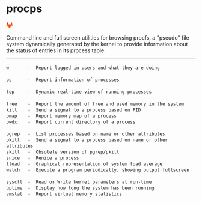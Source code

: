 <!--
File          : procps-ng.md

Created       : Mon 02 Nov 2015 01:14:54
Last Modified : Fri 06 Nov 2015 21:03:53
Maintainer    : sharlatan
-->

# procps
[![](../icons/gitlab.png)](https://gitlab.com/procps-ng/procps)

Command line and full screen utilities for browsing procfs, a "pseudo" file
system dynamically generated by the kernel to provide information about the
status of entries in its process table.
***

    w       -  Report logged in users and what they are doing

    ps      -  Report information of processes

    top     -  Dynamic real-time view of running processes

    free    -  Report the amount of free and used memory in the system
    kill    -  Send a signal to a process based on PID
    pmap    -  Report memory map of a process
    pwdx    -  Report current directory of a process

    pgrep   -  List processes based on name or other attributes
    pkill   -  Send a signal to a process based on name or other attributes
    skill   -  Obsolete version of pgrep/pkill
    snice   -  Renice a process
    tload   -  Graphical representation of system load average
    watch   -  Execute a program periodically, showing output fullscreen

    sysctl  -  Read or Write kernel parameters at run-time
    uptime  -  Display how long the system has been running
    vmstat  -  Report virtual memory statistics
